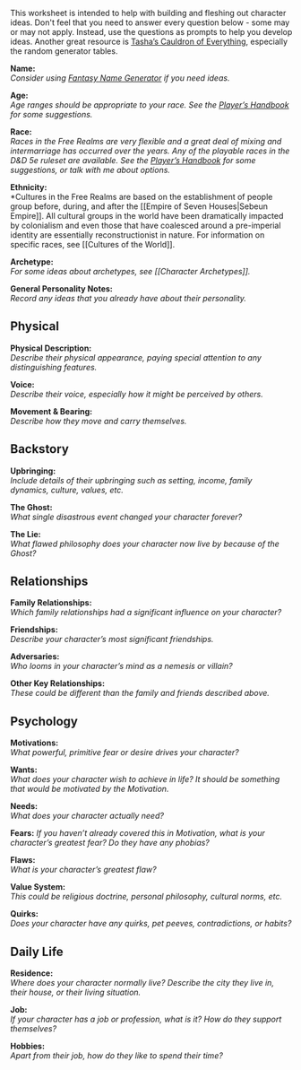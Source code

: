 This worksheet is intended to help with building and fleshing out character ideas. Don't feel that you need to answer every question below - some may or may not apply. Instead, use the questions as prompts to help you develop ideas. Another great resource is [Tasha’s Cauldron of Everything](https://www.dndbeyond.com/sources/tcoe), especially the random generator tables.

**Name:**  
*Consider using [Fantasy Name Generator](https://www.fantasynamegenerators.com/) if you need ideas.*

**Age:**  
*Age ranges should be appropriate to your race. See the [Player’s Handbook](https://www.dndbeyond.com/sources/phb) for some suggestions.*

**Race:**  
*Races in the Free Realms are very flexible and a great deal of mixing and intermarriage has occurred over the years. Any of the playable races in the D&D 5e ruleset are available. See the [Player’s Handbook](https://www.dndbeyond.com/sources/phb) for some suggestions, or talk with me about options.*

**Ethnicity:**  
*Cultures in the Free Realms are based on the establishment of people group before, during, and after the [[Empire of Seven Houses|Sebeun Empire]]. All cultural groups in the world have been dramatically impacted by colonialism and even those that have coalesced around a pre-imperial identity are essentially reconstructionist in nature. For information on specific races, see [[Cultures of the World]].

**Archetype:**  
*For some ideas about archetypes, see [[Character Archetypes]].*

**General Personality Notes:**  
*Record any ideas that you already have about their personality.*

## Physical

**Physical Description:**  
*Describe their physical appearance, paying special attention to any distinguishing features.*

**Voice:**  
*Describe their voice, especially how it might be perceived by others.*

**Movement & Bearing:**  
*Describe how they move and carry themselves.*

## Backstory

**Upbringing:**  
*Include details of their upbringing such as setting, income, family dynamics, culture, values, etc.*

**The Ghost:**  
*What single disastrous event changed your character forever?*

**The Lie:**  
*What flawed philosophy does your character now live by because of the Ghost?*

## Relationships

**Family Relationships:**  
*Which family relationships had a significant influence on your character?*

**Friendships:**  
*Describe your character’s most significant friendships.*

**Adversaries:**  
*Who looms in your character’s mind as a nemesis or villain?*

**Other Key Relationships:**  
*These could be different than the family and friends described above.*

## Psychology

**Motivations:**  
*What powerful, primitive fear or desire drives your character?*

**Wants:**  
*What does your character wish to achieve in life? It should be something that would be motivated by the Motivation.*

**Needs:**  
*What does your character actually need?*

**Fears:** 
*If you haven’t already covered this in Motivation, what is your character’s greatest fear? Do they have any phobias?*

**Flaws:**  
*What is your character’s greatest flaw?*

**Value System:**  
*This could be religious doctrine, personal philosophy, cultural norms, etc.*

**Quirks:**  
*Does your character have any quirks, pet peeves, contradictions, or habits?*

## Daily Life

**Residence:**  
*Where does your character normally live? Describe the city they live in, their house, or their living situation.*

**Job:**  
*If your character has a job or profession, what is it? How do they support themselves?*

**Hobbies:**  
*Apart from their job, how do they like to spend their time?*


